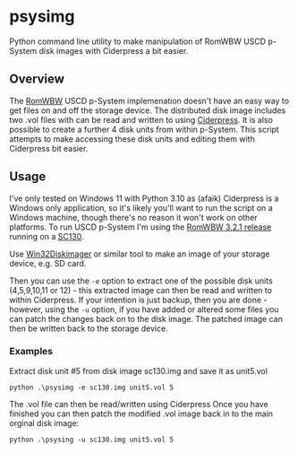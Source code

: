 # psysimg
Python command line utility to make manipulation of RomWBW USCD p-System disk images with Ciderpress a bit easier.

## Overview
The [RomWBW](https://github.com/wwarthen/RomWBW) USCD p-System implemenation doesn't have an easy way to get files on and off the storage device. The distributed disk image includes two .vol files with can be read and written to using [Ciderpress](https://a2ciderpress.com/). It is also possible to create a further 4 disk units from within p-System. This script attempts to make accessing these disk units and editing them with Ciderpress bit easier.

## Usage
I've only tested on Windows 11 with Python 3.10 as (afaik) Ciderpress is a Windows only application, so it's likely you'll want to run the script on a Windows machine, though there's no reason it won't work on other platforms. To run USCD p-System I'm using the [RomWBW 3.2.1 release](https://github.com/wwarthen/RomWBW/releases/tag/v3.2.1) running on a [SC130](https://smallcomputercentral.com/sc130-z180-motherboard/).

Use [Win32Diskimager](https://sourceforge.net/projects/win32diskimager/) or similar tool to make an image of your storage device, e.g. SD card.

Then you can use the `-e` option to extract one of the possible disk units (4,5,9,10,11 or 12) - this extracted image can then be read and written to within Ciderpress.
If your intention is just backup, then you are done - however, using the `-u` option, if you have added or altered some files you can patch the changes back on to the disk image.
The patched image can then be written back to the storage device.

### Examples

Extract disk unit \#5 from disk image sc130.img and save it as unit5.vol

`python .\psysimg -e sc130.img unit5.vol 5`

The .vol file can then be read/written using Ciderpress
Once you have finished you can then patch the modified .vol image back in to the main orginal disk image:

`python .\psysing -u sc130.img unit5.vol 5`
